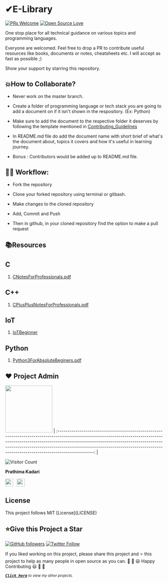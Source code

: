 <h1>✔E-Library </h1>

[![PRs Welcome](https://img.shields.io/badge/PRs-welcome-brightgreen.svg?style=flat&logo=git&logoColor=white)](https://github.com/prathimacode-hub/E-Library/pulls) [![Open Source Love](https://badges.frapsoft.com/os/v2/open-source.svg?v=103)](https://github.com/prathimacode-hub/E-Library)

One stop place for all technical guidance on various topics and programming languages. 

Everyone are welcomed. Feel free to drop a PR to contribute useful resources like books, documents or notes, cheatsheets etc. I will accept as fast as possible ;)

Show your support by starring this repository. 


<h2>💥How to Collaborate?</h2>

- Never work on the master branch. 

- Create a folder of programming language or tech stack you are going to add a document on if it isn't shown in the respository. (Ex: Python)

- Make sure to add the document to the respective folder it deserves by following the template mentioned in [Contributing_Guidelines](https://github.com/prathimacode-hub/E-Library/blob/main/CONTRIBUTING_GUIDELINES.md)

- In README.md file do add the document name with short brief of what's the document about, topics it covers and how it's useful in learning journey.

- Bonus : Contributors would be added up to README.md file.


<h2>👨‍💻 Workflow:</h2>

- Fork the repository

- Clone your forked repository using terminal or gitbash.

- Make changes to the cloned repository

- Add, Commit and Push

- Then in github, in your cloned repository find the option to make a pull request


<h2>📚Resources</h2>

## C

1. [CNotesForProfessionals.pdf](https://github.com/prathimacode-hub/E-Library/blob/main/C/CNotesForProfessionals.pdf)  

## C++

1. [CPlusPlusNotesForProfessionals.pdf](https://github.com/prathimacode-hub/E-Library/blob/main/C%2B%2B/CPlusPlusNotesForProfessionals.pdf) 

## IoT

1. [IoTBeginner](https://github.com/prathimacode-hub/E-Library/blob/main/IoT/IOTBeginner.pdf)  

## Python

1. [Python3ForAbsoluteBeginers.pdf](https://github.com/prathimacode-hub/E-Library/blob/main/Python/Python3ForAbsoluteBeginers.pdf)


## ❤️ Project Admin
<a href="https://github.com/prathimacode-hub"><img src="https://github.com/prathimacode-hub/prathimacode-hub/blob/main/Prathima%20updated%20profile%20pic.jpg" width=150px height=150px /></a>
| :------------------------------------------------------------------------------------------------------------------------------------------------------------------------------------------------------------------------------------------------------------------------------------------------------------------------------------------: |

![Visitor Count](https://profile-counter.glitch.me/{prathimacode-hub}/count.svg)

**Prathima Kadari**

<a href="https://twitter.com/prathimak88"><img src="https://upload.wikimedia.org/wikipedia/fr/thumb/c/c8/Twitter_Bird.svg/1200px-Twitter_Bird.svg.png" width="25"></img></a>&nbsp;&nbsp; <a href="https://www.linkedin.com/in/prathima-kadari/"><img src="https://www.felberpr.com/wp-content/uploads/linkedin-logo.png" width="25"></img></a>


<h2>License</h2>
This project follows MIT [License](LICENSE)

<h2>⭐Give this Project a Star</h2>

[![GitHub followers](https://img.shields.io/github/followers/prathimacode-hub.svg?label=Follow%20@prathimacode-hub&style=social)](https://github.com/prathimak88/)  [![Twitter Follow](https://img.shields.io/twitter/follow/prathimak88?style=social)](https://twitter.com/prathimak88)

If you liked working on this project, please share this project and ⭐ this project to help as many people in open source as you can.
🎉 🎊 😃 Happy Contributing 😃 🎊 🎉

<sup><kbd>***[Click here](https://github.com/prathimacode-hub/prathimacode-hub/blob/main/PROJECTS.md)***</kbd> *to view my other projects.</sup>* <br>
</td>

